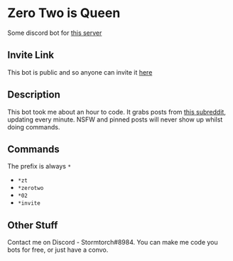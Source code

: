 # Zero Two is Queen
Some discord bot for [this server](https://discord.gg/Ty83Sr5)
## Invite Link
This bot is public and so anyone can invite it [here](https://discord.com/oauth2/authorize?client_id=749416423889043477&scope=bot&permissions=19456)
## Description
This bot took me about an hour to code. It grabs posts from [this subreddit](https://reddit.com/r/zerotwo), updating every minute. NSFW and pinned posts will never show up whilst doing commands.
## Commands
The prefix is always `*`
- `*zt`
- `*zerotwo`
- `*02`
- `*invite`
## Other Stuff
Contact me on Discord - Stormtorch#8984. You can make me code you bots for free, or just have a convo.